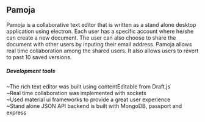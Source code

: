 ## Pamoja
 Pamoja is a collaborative text editor that is written as a stand alone desktop application using electron. Each user has a specific account where he/she can create a new document. The user can also choose to share the document with other users by inputing their email address. Pamoja allows real time collaboration among the shared users. It also allows users to revert to past 10 saved versions.
 
##### Development tools 
~The rich text editor was built using contentEditable from Draft.js <br />
~Real time collaboration was implemented with sockets <br />
~Used material ui frameworks to provide a great user experience <br />
~Stand alone JSON API backend is built with MongoDB, passport and express <br />
